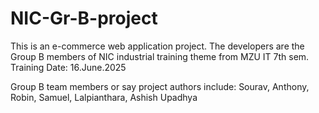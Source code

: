 # NIC-Gr-B-project
This is an e-commerce web application project.
The developers are the Group B members of NIC industrial training theme from MZU IT 7th sem.
Training Date: 16.June.2025

Group B team members or say project authors include:
    Sourav,
    Anthony,
    Robin,
    Samuel,
    Lalpianthara,
    Ashish Upadhya
    
